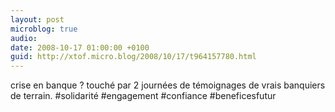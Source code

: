 ```yaml
---
layout: post
microblog: true
audio: 
date: 2008-10-17 01:00:00 +0100
guid: http://xtof.micro.blog/2008/10/17/t964157780.html
---
```

crise en banque ? touché par 2 journées de témoignages de vrais banquiers de terrain. #solidarité #engagement #confiance #beneficesfutur

